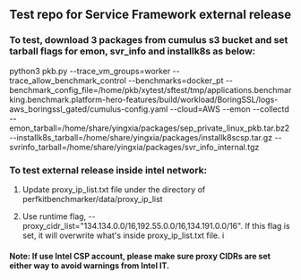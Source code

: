 ## Test repo for Service Framework external release

### To test, download 3 packages from cumulus s3 bucket and set tarball flags for emon, svr_info and installk8s as below:
python3 pkb.py --trace_vm_groups=worker --trace_allow_benchmark_control --benchmarks=docker_pt --benchmark_config_file=/home/pkb/xytest/sftest/tmp/applications.benchmarking.benchmark.platform-hero-features/build/workload/BoringSSL/logs-aws_boringssl_gated/cumulus-config.yaml --cloud=AWS --emon --collectd --emon_tarball=/home/share/yingxia/packages/sep_private_linux_pkb.tar.bz2 --installk8s_tarball=/home/share/yingxia/packages/installk8scsp.tar.gz  --svrinfo_tarball=/home/share/yingxia/packages/svr_info_internal.tgz

### To test external release inside intel network:
1. Update proxy_ip_list.txt file under the directory of  perfkitbenchmarker/data/proxy_ip_list

2. Use runtime flag, --proxy_cidr_list="134.134.0.0/16,192.55.0.0/16,134.191.0.0/16". If this flag is set, it will overwrite what's inside proxy_ip_list.txt file. i

#### Note: If use Intel CSP account, please make sure proxy CIDRs are set either way to avoid warnings from Intel IT.
